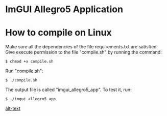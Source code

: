 # ImGUI Allegro5 Application

# How to compile on Linux

Make sure all the dependencies of the file requirements.txt are satisfied  
Give execute permission to the file "compile.sh" by running the command:  
```
$ chmod +x compile.sh
```
Run "compile.sh":  
```
$ ./compile.sh
```
The output file is called "imgui_allegro5_app". To test it, run:
```
$ ./imgui_allegro5_app
```
[alt-text](https://github.com/rdbo/ImGui-Allegro5-Application/blob/master/imgui-allegro5-window-screenshot-linux.png)

